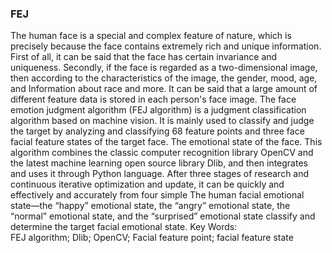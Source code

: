 ### FEJ
The human face is a special and complex feature of nature, which is precisely because the face contains extremely rich and unique information. First of all, it can be said that the face has certain invariance and uniqueness. Secondly, if the face is regarded as a two-dimensional image, then according to the characteristics of the image, the gender, mood, age, and Information about race and more. It can be said that a large amount of different feature data is stored in each person's face image.
The face emotion judgment algorithm (FEJ algorithm) is a judgment classification algorithm based on machine vision. It is mainly used to classify and judge the target by analyzing and classifying 68 feature points and three face facial feature states of the target face. The emotional state of the face. This algorithm combines the classic computer recognition library OpenCV and the latest machine learning open source library Dlib, and then integrates and uses it through Python language. After three stages of research and continuous iterative optimization and update, it can be quickly and effectively and accurately from four simple The human facial emotional state—the “happy” emotional state, the “angry” emotional state, the “normal” emotional state, and the “surprised” emotional state classify and determine the target facial emotional state.
Key Words:  
FEJ algorithm; Dlib; OpenCV; Facial feature point; facial feature state
 
